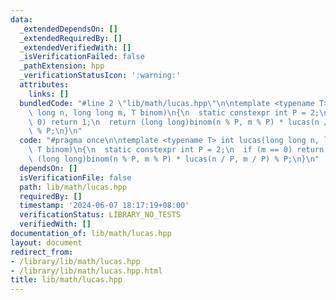```yaml
---
data:
  _extendedDependsOn: []
  _extendedRequiredBy: []
  _extendedVerifiedWith: []
  _isVerificationFailed: false
  _pathExtension: hpp
  _verificationStatusIcon: ':warning:'
  attributes:
    links: []
  bundledCode: "#line 2 \"lib/math/lucas.hpp\"\n\ntemplate <typename T> int lucas(long\
    \ long n, long long m, T binom)\n{\n  static constexpr int P = 2;\n  if (m ==\
    \ 0) return 1;\n  return (long long)binom(n % P, m % P) * lucas(n / P, m / P)\
    \ % P;\n}\n"
  code: "#pragma once\n\ntemplate <typename T> int lucas(long long n, long long m,\
    \ T binom)\n{\n  static constexpr int P = 2;\n  if (m == 0) return 1;\n  return\
    \ (long long)binom(n % P, m % P) * lucas(n / P, m / P) % P;\n}\n"
  dependsOn: []
  isVerificationFile: false
  path: lib/math/lucas.hpp
  requiredBy: []
  timestamp: '2024-06-07 18:17:19+08:00'
  verificationStatus: LIBRARY_NO_TESTS
  verifiedWith: []
documentation_of: lib/math/lucas.hpp
layout: document
redirect_from:
- /library/lib/math/lucas.hpp
- /library/lib/math/lucas.hpp.html
title: lib/math/lucas.hpp
---
```

